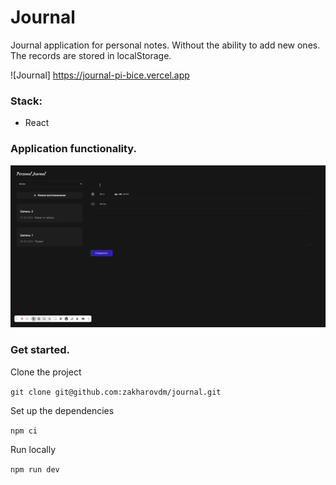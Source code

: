 # Journal

Journal application for personal notes. 
Without the ability to add new ones.
The records are stored in localStorage. 

![Journal] https://journal-pi-bice.vercel.app

### Stack:

- React

### Application functionality.

![functionality](./public/feature.gif)

### Get started.

Clone the project

`git clone git@github.com:zakharovdm/journal.git`

Set up the dependencies

`npm ci`

Run locally

`npm run dev`
